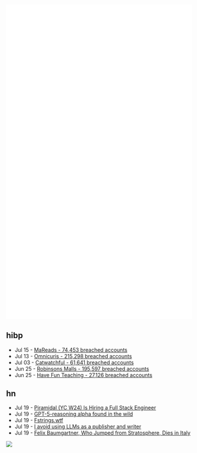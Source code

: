 ![Metrics](https://raw.githubusercontent.com/phixion/phixion/master/metrics.svg)

## hibp

<!--
for https://github.com/phixion/phixion/blob/main/.github/workflows/feeds.yml
-->
<!--START_SECTION:haveibeenpwnd-->
- Jul 15 - [MaReads - 74,453 breached accounts](https://haveibeenpwned.com/Breach/MaReads)
- Jul 13 - [Omnicuris - 215,298 breached accounts](https://haveibeenpwned.com/Breach/Omnicuris)
- Jul 03 - [Catwatchful - 61,641 breached accounts](https://haveibeenpwned.com/Breach/Catwatchful)
- Jun 25 - [Robinsons Malls - 195,597 breached accounts](https://haveibeenpwned.com/Breach/RobinsonsMalls)
- Jun 25 - [Have Fun Teaching - 27,126 breached accounts](https://haveibeenpwned.com/Breach/HaveFunTeaching)
<!--END_SECTION:haveibeenpwnd-->

## hn

<!--
for https://github.com/phixion/phixion/blob/main/.github/workflows/feeds.yml
-->
<!--START_SECTION:hn-->
- Jul 19 - [Piramidal (YC W24) Is Hiring a Full Stack Engineer](https://www.ycombinator.com/companies/piramidal/jobs/JfeI3uE-full-stack-engineer)
- Jul 19 - [GPT-5-reasoning alpha found in the wild](https://twitter.com/btibor91/status/1946532308896628748)
- Jul 19 - [Fstrings.wtf](https://fstrings.wtf/)
- Jul 19 - [I avoid using LLMs as a publisher and writer](https://lifehacky.net/prompt-0b953c089b44)
- Jul 19 - [Felix Baumgartner, Who Jumped from Stratosphere, Dies in Italy](https://www.theinternational.at/felix-baumgartner-who-jumped-from-stratosphere-dies-in-italy/)
<!--END_SECTION:hn-->

<!--
for https://yhype.me
-->
![](https://hit.yhype.me/github/profile?user_id=13013670)

